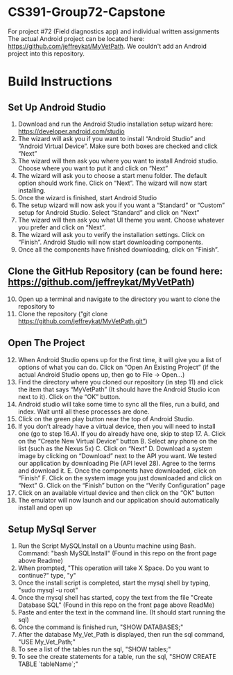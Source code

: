 # CS391-Group72-Capstone
For project #72 (Field diagnostics app) and individual written assignments
The actual Android project can be located here: https://github.com/jeffreykat/MyVetPath. We couldn't add an Android project into this repository.


# Build Instructions
## Set Up Android Studio
1. Download and run the Android Studio installation setup wizard here: https://developer.android.com/studio
2. The wizard will ask you if you want to install “Android Studio” and “Android Virtual Device”. Make sure both boxes are checked and click    “Next”
3. The wizard will then ask you where you want to install Android studio. Choose where you want to put it and click on “Next”
4. The wizard will ask you to choose a start menu folder. The default option should work fine. Click on “Next”. The wizard will now start      installing.
5. Once the wizard is finished, start Android Studio
6. The setup wizard will now ask you if you want a “Standard” or “Custom” setup for Android Studio. Select “Standard” and click on “Next”
7. The wizard will then ask you what UI theme you want. Choose whatever you prefer and click on “Next”.
8. The wizard will ask you to verify the installation settings. Click on “Finish”. Android Studio will now start downloading components.
9. Once all the components have finished downloading, click on “Finish”.

## Clone the GitHub Repository (can be found here: https://github.com/jeffreykat/MyVetPath)
10. Open up a terminal and navigate to the directory you want to clone the repository to
11. Clone the repository (“git clone https://github.com/jeffreykat/MyVetPath.git”)

## Open The Project
12. When Android Studio opens up for the first time, it will give you a list of options of what you can do. Click on “Open An Existing         Project” (if the actual Android Studio opens up, then go to File -> Open...)
13. Find the directory where you cloned our repository (in step 11) and click the item that says “MyVetPath” (It should have the Android     Studio icon next to it). Click on the “OK” button.
14. Android studio will take some time to sync all the files, run a build, and index. Wait until all these processes are done.
15. Click on the green play button near the top of Android Studio.
16. If you don’t already have a virtual device, then you will need to install one (go to step 16.A). If you do already have one, skip to step 17.
  A. Click on the “Create New Virtual Device” button
  B. Select any phone on the list (such as the Nexus 5x)
  C. Click on “Next”
  D. Download a system image by clicking on “Download” next to the API you want. We tested our application by downloading Pie (API level        28). Agree to the terms and download it.
  E. Once the components have downloaded, click on “Finish”
  F. Click on the system image you just downloaded and click on “Next”
  G. Click on the “Finish” button on the “Verify Configuration” page
17. Click on an available virtual device and then click on the “OK” button
18. The emulator will now launch and our application should automatically install and open up

## Setup MySql Server
1. Run the Script MySQLInstall on a Ubuntu machine using Bash. Command: "bash MySQLInstall" (Found in this repo on the front page above Readme)
2. When prompted, "This operation will take X Space. Do you want to continue?" type, "y"
3. Once the install script is completed, start the mysql shell by typing, "sudo mysql -u root"
4. Once the mysql shell has started, copy the text from the file "Create Database SQL" (Found in this repo on the front page above ReadMe)
5. Paste and enter the text in the command line. (It should start running the sql)
6. Once the command is finished run, "SHOW DATABASES;"
7. After the database My_Vet_Path is displayed, then run the sql command, "USE My_Vet_Path;"
8. To see a list of the tables run the sql, "SHOW tables;"
9. To see the create statements for a table, run the sql, "SHOW CREATE TABLE \`tableName\`;" 

